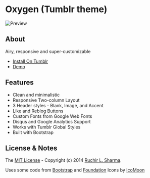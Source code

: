 Oxygen (Tumblr theme)
=====================================

![Preview](https://38.media.tumblr.com/themes/screenshots/1rfxy0v/57de2c59aae51d68d5ba31459317cc55.png)

## About
Airy, responsive and super-customizable

- [Install On Tumblr](https://www.tumblr.com/theme/39065)
- [Demo](http://oxygen-theme.tumblr.com/)

## Features
* Clean and minimalistic
* Responsive Two-column Layout
* 3 Header styles - Blank, Image, and Accent
* Like and Reblog Buttons
* Custom Fonts from Google Web Fonts
* Disqus and Google Analytics Support
* Works with Tumblr Global Styles
* Built with Bootstrap

## License & Notes
The [MIT License](https://github.com/aguynamedruchir/oxygen/blob/master/LICENSE) - Copyright (c) 2014 [Ruchir L. Sharma](http://aguynamedruchir.com).

Uses some code from [Bootstrap](http://getbootstrap.com) and [Foundation](http://foundation.zurb.com/)
Icons by [IcoMoon](http://icomoon.io/)
